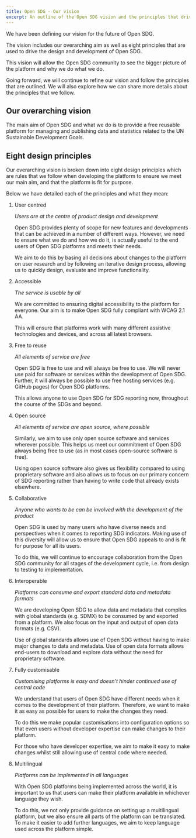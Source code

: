 ```yaml
---
title: Open SDG - Our vision
excerpt: An outline of the Open SDG vision and the principles that drive the development of Open SDG
---
```


We have been defining our vision for the future of Open SDG.

The vision includes our overarching aim as well as eight principles that are used to drive the design and development of Open SDG.

This vision will allow the Open SDG community to see the bigger picture of the platform and why we do what we do.

Going forward, we will continue to refine our vision and follow the principles that are outlined. We will also explore how we can share more details about the principles that we follow.

## Our overarching vision

The main aim of Open SDG and what we do is to provide a free reusable platform for managing and publishing data and statistics related to the UN Sustainable Development Goals. 

## Eight design principles

Our overarching vision is broken down into eight design principles which are rules that we follow when developing the platform to ensure we meet our main aim, and that the platform is fit for purpose.

Below we have detailed each of the principles and what they mean:

1. User centred

    *Users are at the centre of product design and development*
    
    Open SDG provides plenty of scope for new features and developments that can be achieved in a number of different ways. However, we need to ensure what we do and how we do it, is actually useful to the end users of Open SDG platforms and meets their needs.
    
    We aim to do this by basing all decisions about changes to the platform on user research and by following an iterative design process, allowing us to quickly design, evaluate and improve functionality.  

2. Accessible

    *The service is usable by all*
    
    We are committed to ensuring digital accessibility to the platform for everyone. Our aim is to make Open SDG fully compliant with WCAG 2.1 AA.
    
    This will ensure that platforms work with many different assistive technologies and devices, and across all latest browsers.

3. Free to reuse
    
    *All elements of service are free*
    
    Open SDG is free to use and will always be free to use. We will never use paid for software or services within the development of Open SDG. Further, it will always be possible to use free hosting services (e.g. GitHub pages) for Open SDG platforms.
    
    This allows anyone to use Open SDG for SDG reporting now, throughout the course of the SDGs and beyond.
  
4. Open source

    *All elements of service are open source, where possible*
    
    Similarly, we aim to use only open source software and services wherever possible. This helps us meet our commitment of Open SDG always being free to use (as in most cases open-source software is free).
    
    Using open source software also gives us flexibility compared to using proprietary software and also allows us to focus on our primary concern of SDG reporting rather than having to write code that already exists elsewhere.

5. Collaborative

    *Anyone who wants to be can be involved with the development of the product*
    
    Open SDG is used by many users who have diverse needs and perspectives when it comes to reporting SDG indicators. Making use of this diversity will allow us to ensure that Open SDG appeals to and is fit for purpose for all its users.
    
    To do this, we will continue to encourage collaboration from the Open SDG community for all stages of the development cycle, i.e. from design to testing to implementation.

6. Interoperable
    
    *Platforms can consume and export standard data and metadata formats*
    
    We are developing Open SDG to allow data and metadata that complies with global standards (e.g. SDMX) to be consumed by and exported from a platform. We also focus on the input and output of open data formats (e.g. CSV).
    
    Use of global standards allows use of Open SDG without having to make major changes to data and metadata. Use of open data formats allows end-users to download and explore data without the need for proprietary software.

 7. Fully customisable
 
    *Customising platforms is easy and doesn’t hinder continued use of central code*
    
    We understand that users of Open SDG have different needs when it comes to the development of their platform. Therefore, we want to make it as easy as possible for users to make the changes they need.
    
    To do this we make popular customisations into configuration options so that even users without developer expertise can make changes to their platform.
    
    For those who have developer expertise, we aim to make it easy to make changes whilst still allowing use of central code where needed.

8. Multilingual

    *Platforms can be implemented in all languages*
    
    With Open SDG platforms being implemented across the world, it is important to us that users can make their platform available in whichever language they wish.
    
    To do this, we not only provide guidance on setting up a multilingual platform, but we also ensure all parts of the platform can be translated. To make it easier to add further languages, we aim to keep language used across the platform simple.
